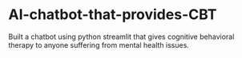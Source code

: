 # AI-chatbot-that-provides-CBT
Built a chatbot using python streamlit that gives cognitive behavioral therapy to anyone suffering from mental health issues. 
